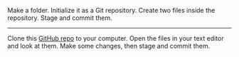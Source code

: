 Make a folder. Initialize it as a Git repository. Create two files inside the repository. Stage and commit them.

---

Clone this [GitHub repo](https://github.com/sikaeducation/mad-libs) to your computer. Open the files in your text editor and look at them. Make some changes, then stage and commit them.
